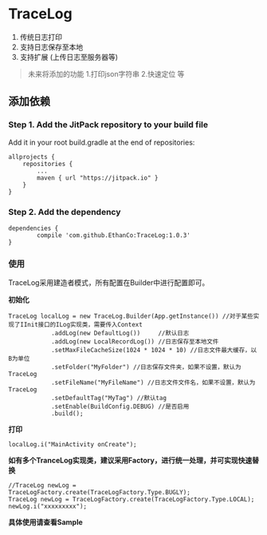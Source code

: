 # TraceLog #


1. 传统日志打印
2. 支持日志保存至本地
3. 支持扩展 (上传日志至服务器等)  

> 未来将添加的功能  1.打印json字符串 2.快速定位 等  

## 添加依赖 ##
### Step 1. Add the JitPack repository to your build file ###
Add it in your root build.gradle at the end of repositories:  

	allprojects {
		repositories {
			...
			maven { url "https://jitpack.io" }
		}
	}  

### Step 2. Add the dependency ###

	dependencies {
	        compile 'com.github.EthanCo:TraceLog:1.0.3'
	}

### 使用 ###

TraceLog采用建造者模式，所有配置在Builder中进行配置即可。  

**初始化**

	TraceLog localLog = new TraceLog.Builder(App.getInstance()) //对于某些实现了IInit接口的ILog实现类，需要传入Context
	            .addLog(new DefaultLog())     //默认日志
	            .addLog(new LocalRecordLog()) //日志保存至本地文件
	            .setMaxFileCacheSize(1024 * 1024 * 10) //日志文件最大缓存，以B为单位
	            .setFolder("MyFolder") //日志保存文件夹，如果不设置，默认为TraceLog
	            .setFileName("MyFileName") //日志文件文件名，如果不设置，默认为TraceLog
	            .setDefaultTag("MyTag") //默认tag
	            .setEnable(BuildConfig.DEBUG) //是否启用
	            .build();

**打印**  

	localLog.i("MainActivity onCreate");

**如有多个TranceLog实现类，建议采用Factory，进行统一处理，并可实现快速替换** 

	//TraceLog newLog = TraceLogFactory.create(TraceLogFactory.Type.BUGLY);
    TraceLog newLog = TraceLogFactory.create(TraceLogFactory.Type.LOCAL);
    newLog.i("xxxxxxxxx"); 

**具体使用请查看Sample**  

